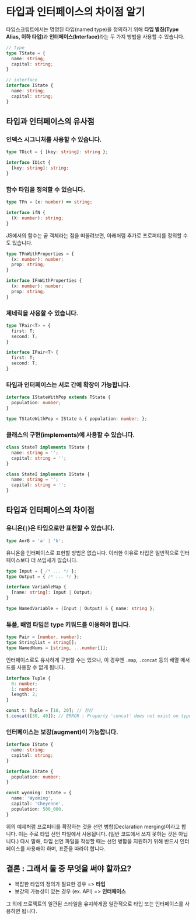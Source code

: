 # 타입과 인터페이스의 차이점 알기

타입스크립트에서는 명명된 타입(named type)을 정의하기 위해 <b>타입 별칭(Type Alias, 이하 타입)</b>과 <b>인터페이스(Interface)</b>라는 두 가지 방법을 사용할 수 있습니다.

```ts
// type
type TState = {
  name: string;
  capital: string;
}

// interface
interface IState {
  name: string;
  capital: string;
}
```

## 타입과 인터페이스의 유사점

### 인덱스 시그니처를 사용할 수 있습니다.

```ts
type TDict = { [key: string]: string };

interface IDict {
  [key: string]: string;
}
```

### 함수 타입을 정의할 수 있습니다.

```ts
type TFn = (x: number) => string;

interface ifN {
  (X: number): string;
}
```

JS에서의 함수는 곧 객체라는 점을 떠올려보면, 아래처럼 추가로 프로퍼티를 정의할 수도 있습니다.

```ts
type TFnWithProperties = {
  (x: number): number;
  prop: string;
}

interface IFnWithProperties {
  (x: number): number;
  prop: string;
}
```

### 제네릭을 사용할 수 있습니다.

```ts
type TPair<T> = {
  first: T;
  second: T;
}

interface IPair<T> {
  first: T;
  second: T;
}
```

### 타입과 인터페이스는 서로 간에 확장이 가능합니다.

```ts
interface IStateWithPop extends TState {
  population: number;
}

type TStateWithPop = IState & { population: number; };
```

### 클래스의 구현(implements)에 사용할 수 있습니다.

```ts
class StateT implements TState {
  name: string = '';
  capital: string = '';
}

class StateI implements IState {
  name: string = '';
  capital: string = '';
}
```

## 타입과 인터페이스의 차이점

### 유니온(`|`)은 타입으로만 표현할 수 있습니다.

```ts
type AorB = 'a' | 'b';
```

유니온을 인터페이스로 표현할 방법은 없습니다. 이러한 이유로 타입은 일반적으로 인터페이스보다 더 쓰임새가 많습니다.

```ts
type Input = { /* ... */ };
type Output = { /* ... */ };

interface VariableMap {
  [name: string]: Input | Output;
}

type NamedVariable = (Input | Output) & { name: string };
```

### 튜플, 배열 타입은 type 키워드를 이용해야 합니다.

```ts
type Pair = [number, number];
type Stringlist = string[];
type NamedNums = [string, ...number[]];
```

인터페이스로도 유사하게 구현할 수는 있으나, 이 경우엔 `.map`, `.concat` 등의 배열 메서드를 사용할 수 없게 됩니다.

```ts
interface Tuple {
  0: number;
  1: number;
  length: 2;
}

const t: Tuple = [10, 20]; // 정상
t.concat([30, 40]); // ERROR : Property 'concat' does not exist on type 'Tuple'.
```

### 인터페이스는 보강(augment)이 가능합니다.

```ts
interface IState {
  name: string;
  capital: string;
}

interface IState {
  population: number;
}

const wyoming: IState = {
  name: 'Wyoming',
  capital: 'Cheyenne',
  population: 500_000,
}
```

위의 예제처럼 프로퍼티를 확장하는 것을 선언 병합(Declaration merging)이라고 합니다. 이는 주로 타입 선언 파일에서 사용됩니다. (일반 코드에서 쓰지 못하는 것은 아닙니다.) 다시 말해, 타입 선언 파일을 작성할 때는 선언 병합을 지원하기 위해 반드시 인터페이스를 사용해야 하며, 표준을 따라야 합니다.

## 결론 : 그래서 둘 중 무엇을 써야 할까요?

- 복잡한 타입의 정의가 필요한 경우 => **타입**
- 보강의 가능성이 있는 경우 (ex. API) => **인터페이스**

그 외에 프로젝트의 일관된 스타일을 유지하게끔 일관적으로 타입 또는 인터페이스를 사용하면 됩니다.